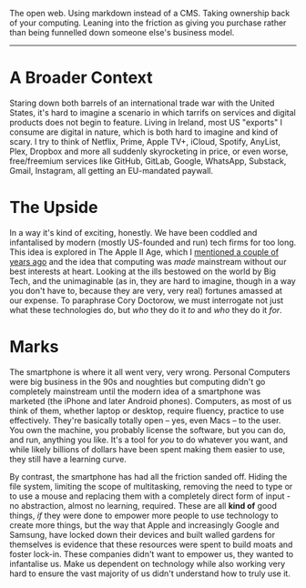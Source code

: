The open web. Using markdown instead of a CMS. Taking ownership back of your computing. Leaning into the friction as giving you purchase rather than being funnelled down someone else's business model.

---
# A Broader Context
Staring down both barrels of an international trade war with the United States, it's hard to imagine a scenario in which tarrifs on services and digital products does not begin to feature. Living in Ireland, most US "exports" I consume are digital in nature, which is both hard to imagine and kind of scary. I try to think of Netflix, Prime, Apple TV+, iCloud, Spotify, AnyList, Plex, Dropbox and more all suddenly skyrocketing in price, or even worse, free/freemium services like GitHub, GitLab, Google, WhatsApp, Substack, Gmail, Instagram, all getting an EU-mandated paywall.

# The Upside
In a way it's kind of exciting, honestly. We have been coddled and infantalised by modern (mostly US-founded and run) tech firms for too long. This idea is explored in The Apple II Age, which I <a href="{{ '2023-07-27-reading-the-apple-ii-age' | relative_url }}">mentioned a couple of years ago</a> and the idea that computing was _made_ mainstream without our best interests at heart. Looking at the ills bestowed on the world by Big Tech, and the unimaginable (as in, they are hard to imagine, though in a way you don't have to, because they are very, very real) fortunes amassed at our expense. To paraphrase Cory Doctorow, we must interrogate not just what these technologies do, but _who_ they do it _to_ and _who_ they do it _for_.

# Marks
The smartphone is where it all went very, very wrong. Personal Computers were big business in the 90s and noughties but computing didn't go completely mainstream until the modern idea of a smartphone was marketed (the iPhone and later Android phones). Computers, as most of us think of them, whether laptop or desktop, require fluency, practice to use effectively. They're basically totally open – yes, even Macs – to the user. You own the machine, you probably license the software, but you can do, and run, anything you like. It's a tool for _you_ to do whatever you want, and while likely billions of dollars have been spent making them easier to use, they still have a learning curve.

By contrast, the smartphone has had all the friction sanded off. Hiding the file system, limiting the scope of multitasking, removing the need to type or to use a mouse and replacing them with a completely direct form of input - no abstraction, almost no learning, required. These are all **kind of** good things, _if_ they were done to empower more people to use technology to create more things, but the way that Apple and increasingly Google and Samsung, have locked down their devices and built walled gardens for themselves is evidence that these resources were spent to build moats and foster lock-in. These companies didn't want to empower us, they wanted to infantalise us. Make us dependent on technology while also working very hard to ensure the vast majority of us didn't understand how to truly use it.
